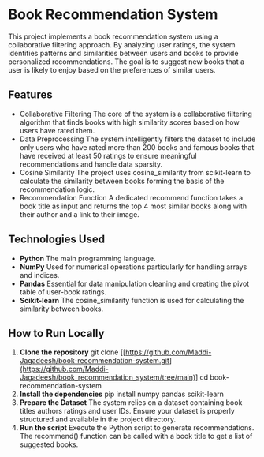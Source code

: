 # Book Recommendation System

This project implements a book recommendation system using a collaborative filtering approach. By analyzing user ratings, the system identifies patterns and similarities between users and books to provide personalized recommendations. The goal is to suggest new books that a user is likely to enjoy based on the preferences of similar users.

## Features

  - Collaborative Filtering The core of the system is a collaborative filtering algorithm that finds books with high similarity scores based on how users have rated them.
  - Data Preprocessing The system intelligently filters the dataset to include only users who have rated more than 200 books and famous books that have received at least 50 ratings to ensure meaningful recommendations and handle data sparsity.
  - Cosine Similarity The project uses cosine\_similarity from scikit-learn to calculate the similarity between books forming the basis of the recommendation logic.
  - Recommendation Function A dedicated recommend function takes a book title as input and returns the top 4 most similar books along with their author and a link to their image.

## Technologies Used

  * **Python** The main programming language.
  * **NumPy** Used for numerical operations particularly for handling arrays and indices.
  * **Pandas** Essential for data manipulation cleaning and creating the pivot table of user-book ratings.
  * **Scikit-learn** The cosine\_similarity function is used for calculating the similarity between books.

## How to Run Locally

1.  **Clone the repository**
    git clone [[https://github.com/Maddi-Jagadeesh/book-recommendation-system.git](https://github.com/Maddi-Jagadeesh/book_recommendation_system/tree/main)]
    cd book-recommendation-system
2.  **Install the dependencies**
    pip install numpy pandas scikit-learn
3.  **Prepare the Dataset**
    The system relies on a dataset containing book titles authors ratings and user IDs. Ensure your dataset is properly structured and available in the project directory.
4.  **Run the script**
    Execute the Python script to generate recommendations. The recommend() function can be called with a book title to get a list of suggested books.
